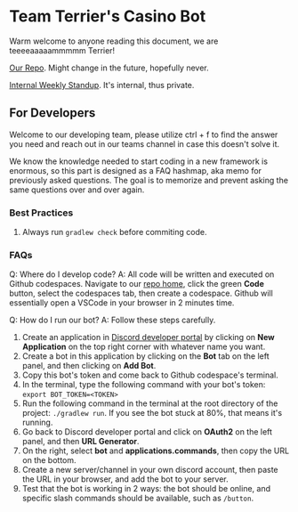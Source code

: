 # Team Terrier's Casino Bot

Warm welcome to anyone reading this document, we are teeeeaaaaammmmm Terrier!

[Our Repo](https://github.com/CS5500-S-2023/team-terrier). Might change in the future, hopefully never.

[Internal Weekly Standup](https://docs.google.com/document/d/1u6i3ZB6oWx0LWF0-WjuNrm2Efz2PWLI4EcHhgXsZnlk/edit?usp=sharing). It's internal, thus private.

## For Developers

Welcome to our developing team, please utilize ctrl + f to find the answer you need and reach out in our teams channel in case this doesn't solve it.

We know the knowledge needed to start coding in a new framework is enormous, so this part is designed as a FAQ hashmap, aka memo for previously asked questions. The goal is to memorize and prevent asking the same questions over and over again.

### Best Practices

1. Always run `gradlew check` before commiting code.

### FAQs

Q: Where do I develop code?
A: All code will be written and executed on Github codespaces. Navigate to our [repo home](https://github.com/CS5500-S-2023/team-terrier), click the green **Code** button, select the codespaces tab, then create a codespace. Github will essentially open a VSCode in your browser in 2 minutes time.

Q: How do I run our bot?
A: Follow these steps carefully.
1. Create an application in [Discord developer portal](https://discord.com/developers/applications) by clicking on **New Application** on the top right corner with whatever name you want.
2. Create a bot in this application by clicking on the **Bot** tab on the left panel, and then clicking on **Add Bot**.
3. Copy this bot's token and come back to Github codespace's terminal.
4. In the terminal, type the following command with your bot's token: `export BOT_TOKEN=<TOKEN>`
5. Run the following command in the terminal at the root directory of the project: `./gradlew run`. If you see the bot stuck at 80%, that means it's running.
6. Go back to Discord developer portal and click on **OAuth2** on the left panel, and then **URL Generator**.
7. On the right, select **bot** and **applications.commands**, then copy the URL on the bottom.
8. Create a new server/channel in your own discord account, then paste the URL in your browser, and add the bot to your server.
9. Test that the bot is working in 2 ways: the bot should be online, and specific slash commands should be available, such as `/button`.
